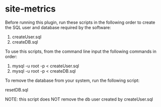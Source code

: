 # site-metrics

Before running this plugin, run these scripts in the following order to create the SQL user and database required by the software:

1) createUser.sql
2) createDB.sql

To use this scripts, from the command line input the following commands in order:

1) mysql -u root -p < createUser.sql
2) mysql -u root -p < createDB.sql

To remove the database from your system, run the following script:

resetDB.sql

NOTE: this script does NOT remove the db user created by createUser.sql
